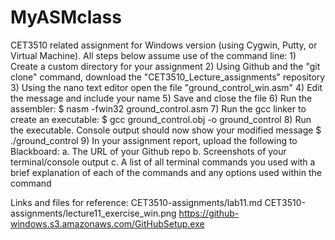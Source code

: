 # MyASMclass
CET3510 related assignment for 
Windows version (using Cygwin, Putty, or Virtual Machine). All steps below assume use of the command line:
    1) Create a custom directory for your assignment
    2) Using Github and the "git clone" command, download the "CET3510_Lecture_assignments" repository
    3) Using the nano text editor open the file "ground_control_win.asm"
    4) Edit the message and include your name
    5) Save and close the file
    6) Run the assembler:
        $ nasm -fwin32 ground_control.asm
    7) Run the gcc linker to create an executable:
        $ gcc ground_control.obj -o ground_control
    8) Run the executable. Console output should now show your modified message
        $ ./ground_control
    9) In your assignment report, upload the following to Blackboard:
        a. The URL of your Github repo
        b. Screenshots of your terminal/console output
        c. A list of all terminal commands you used with a brief explanation of each of the commands and any options used within the command


Links and files for reference:
CET3510-assignments/lab11.md
CET3510-assignments/lecture11_exercise_win.png
https://github-windows.s3.amazonaws.com/GitHubSetup.exe
